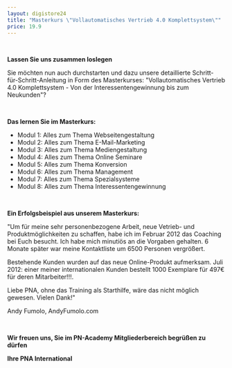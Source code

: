 ```yaml
---
layout: digistore24
title: "Masterkurs \"Vollautomatisches Vertrieb 4.0 Komplettsystem\""
price: 19.9
---
```

<p>&#xA0;</p>
<p><strong>Lassen Sie uns zusammen loslegen</strong></p>
<p>Sie m&#xF6;chten nun auch durchstarten und dazu unsere detaillierte Schritt- f&#xFC;r-Schritt-Anleitung in Form des Masterkurses: &quot;Vollautomatisches Vertrieb 4.0 Komplettsystem - Von der Interessentengewinnung bis zum Neukunden&quot;?</p>
<p>&#xA0;</p>
<p><strong>Das lernen Sie im Masterkurs:</strong></p>
<ul><li>Modul&#xA0;1:&#xA0;Alles zum Thema Webseitengestaltung</li>
<li>Modul&#xA0;2:&#xA0;Alles zum Thema E-Mail-Marketing</li>
<li>Modul&#xA0;3: Alles zum Thema Mediengestaltung</li>
<li>Modul&#xA0;4: Alles zum Thema&#xA0;Online Seminare</li>
<li>Modul&#xA0;5: Alles zum Thema Konversion</li>
<li>Modul&#xA0;6: Alles zum Thema&#xA0;Management</li>
<li>Modul&#xA0;7: Alles zum Thema Spezialsysteme</li>
<li>Modul&#xA0;8: Alles zum Thema Interessentengewinnung</li>
</ul><p>&#xA0;</p>
<p><strong>Ein Erfolgsbeispiel aus unserem Masterkurs:</strong></p>
<p>&quot;Um f&#xFC;r meine sehr personenbezogene Arbeit, neue Vetrieb- und Produktm&#xF6;glichkeiten zu schaffen, habe ich im Februar 2012 das Coaching bei Euch besucht. Ich habe mich minuti&#xF6;s an die Vorgaben gehalten. 6 Monate sp&#xE4;ter war meine Kontaktliste um 6500 Personen vergr&#xF6;&#xDF;ert.</p>
<p>Bestehende Kunden wurden auf das neue Online-Produkt aufmerksam. Juli 2012: einer meiner internationalen Kunden bestellt 1000 Exemplare f&#xFC;r 497&#x20AC; f&#xFC;r deren Mitarbeiter!!!.</p>
<p>Liebe PNA, ohne das Training als Starthilfe, w&#xE4;re das nicht m&#xF6;glich gewesen. Vielen Dank!&quot;</p>
<p>Andy Fumolo, AndyFumolo.com</p>
<p>&#xA0;</p>
<p><strong>Wir freuen uns, Sie im PN-Academy&#xA0;Mitgliederbereich begr&#xFC;&#xDF;en zu d&#xFC;rfen</strong></p>
<p><strong>Ihre PNA International</strong></p>
<p>&#xA0;</p>